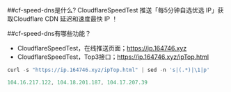 ##cf-speed-dns是什么?
CloudflareSpeedTest 推送「每5分钟自选优选 IP」获取Cloudflare CDN 延迟和速度最快 IP ！

##cf-speed-dns有哪些功能？
* CloudflareSpeedTest，在线推送页面；https://ip.164746.xyz
* CloudflareSpeedTest，Top3接口；https://ip.164746.xyz/ipTop.html

```javascript
curl -s "https://ip.164746.xyz/ipTop.html" | sed -n 's|(.*)|\1|p' 
```
```javascript
104.16.217.122, 104.18.201.187, 104.17.207.39
```
